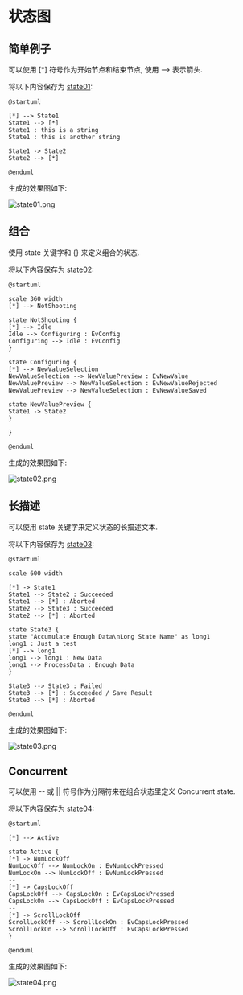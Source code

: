 # 状态图 #

## 简单例子 ##

可以使用 [*] 符号作为开始节点和结束节点, 使用 --> 表示箭头.

将以下内容保存为 [state01](./state/state01.pum):

```
@startuml

[*] --> State1
State1 --> [*]
State1 : this is a string
State1 : this is another string

State1 -> State2
State2 --> [*]

@enduml
```

生成的效果图如下:

![state01.png](./state/state01.png)

## 组合 ##

使用 state 关键字和 {} 来定义组合的状态.

将以下内容保存为 [state02](./state/state02.pum):

```
@startuml

scale 360 width
[*] --> NotShooting

state NotShooting {
[*] --> Idle
Idle --> Configuring : EvConfig
Configuring --> Idle : EvConfig
}

state Configuring {
[*] --> NewValueSelection
NewValueSelection --> NewValuePreview : EvNewValue
NewValuePreview --> NewValueSelection : EvNewValueRejected
NewValuePreview --> NewValueSelection : EvNewValueSaved

state NewValuePreview {
State1 -> State2
}

}

@enduml
```

生成的效果图如下:

![state02.png](./state/state02.png)

## 长描述 ##

可以使用 state 关键字来定义状态的长描述文本.

将以下内容保存为 [state03](./state/state03.pum):

```
@startuml

scale 600 width

[*] -> State1
State1 --> State2 : Succeeded
State1 --> [*] : Aborted
State2 --> State3 : Succeeded
State2 --> [*] : Aborted

state State3 {
state "Accumulate Enough Data\nLong State Name" as long1
long1 : Just a test
[*] --> long1
long1 --> long1 : New Data
long1 --> ProcessData : Enough Data
}

State3 --> State3 : Failed
State3 --> [*] : Succeeded / Save Result
State3 --> [*] : Aborted

@enduml
```

生成的效果图如下:

![state03.png](./state/state03.png)

## Concurrent ##

可以使用 -- 或 || 符号作为分隔符来在组合状态里定义 Concurrent state.

将以下内容保存为 [state04](./state/state04.pum):

```
@startuml

[*] --> Active

state Active {
[*] -> NumLockOff
NumLockOff --> NumLockOn : EvNumLockPressed
NumLockOn --> NumLockOff : EvNumLockPressed
--
[*] -> CapsLockOff
CapsLockOff --> CapsLockOn : EvCapsLockPressed
CapsLockOn --> CapsLockOff : EvCapsLockPressed
--
[*] -> ScrollLockOff
ScrollLockOff --> ScrollLockOn : EvCapsLockPressed
ScrollLockOn --> ScrollLockOff : EvCapsLockPressed
}

@enduml
```

生成的效果图如下:

![state04.png](./state/state04.png)
